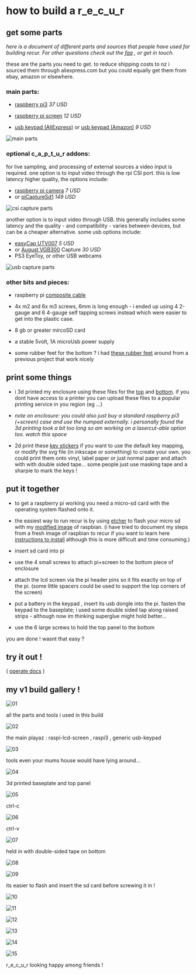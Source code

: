 # how to build a r_e_c_u_r

## get some parts

_here is a document of different parts and sources that people have used for building recur. For other questions check out the [faq] , or get in touch._

these are the parts you need to get. to reduce shipping costs to nz i sourced them through aliexpress.com but you could equally get them from ebay, amazon or elsewhere. 

### main parts:

- [raspberry pi3] *37 USD*

- [raspberry pi screen] *12 USD*

- [usb keypad (AliExpress)] or [usb keypad (Amazon)]  *9 USD*

![main parts][main parts]

### optional c_a_p_t_u_r addons:

for live sampling, and processing of external sources a video input is required. one option is to input video through the rpi CSI port. this is low latency higher quality, the options include:

- [raspberry pi camera] *7 USD*
- or [piCaptureSd1] *149 USD*

![csi capture parts][csi capture parts]

another option is to input video through USB. this generally includes some latency and the quality - and compatibility - varies between devices, but can be a cheaper alternative. some usb options include:

- [easyCap UTV007] *5 USD*
- or [August VGB300] Capture *30 USD*
- PS3 EyeToy, or other USB webcams

![usb capture parts][usb capture parts]

### other bits and pieces:

- raspberry pi [composite cable]

- 4x m2 and 6x m3 screws, 6mm is long enough - i ended up using 4 2-gauge and 6 4-gauge self tapping screws instead which were easier to get into the plastic case.

- 8 gb or greater mircoSD card

- a stable 5volt, 1A microUsb power supply

- some rubber feet for the bottom ? i had [these rubber feet] around from a previous project that work nicely

## print some things

- i 3d printed my enclosure using these files for the [top] and [bottom]. if you dont have access to a printer you can upload these files to a popular printing service in you region (eg ...)

- _note on enclosure: you could also just buy a standard raspberry pi3 (+screen) case and use the numpad externally. i personally found the 3d printing took a bit too long so am working on a lasercut-able option too. watch this space_

- 2d print these [key stickers] if you want to use the default key mapping, or modify the svg file (in inkscape or something) to create your own. you could print them onto vinyl, label paper or just normal paper and attach with with double sided tape... some people just use masking tape and a sharpie to mark the keys !

## put it together

- to get a raspberry pi working you need a micro-sd card with the operating system flashed onto it.

- the easiest way to run recur is by using [etcher] to flash your micro sd with my [modified image] of raspbian.
(i have tried to document my steps from a fresh image of raspbian to recur if you want to learn here [instructions to install] although this is more difficult and time consuming.)

- insert sd card into pi

- use the 4 small screws to attach pi+screen to the bottom piece of enclosure

- attach the lcd screen via the pi header pins so it fits exactly on top of the pi. (some little spacers could be used to support the top corners of the screen)

- put a battery in the keypad , insert its usb dongle into the pi. fasten the keypad to the baseplate; i used some double sided tap along raised strips - although now im thinking superglue might hold better...

- use the 6 large screws to hold the top panel to the bottom

you are done ! wasnt that easy ?

## try it out !

( [operate docs] )

## my v1 build gallery !

![01](build_v1_photos/build01.jpg) 

all the parts and tools i used in this build

![02](build_v1_photos/build02.jpg) 

the main playaz : raspi-lcd-screen , raspi3 , generic usb-keypad

![03](build_v1_photos/build03.jpg) 

tools even your mums house would have lying around...


![04](build_v1_photos/build04.jpg) 

3d printed baseplate and top panel

![05](build_v1_photos/build05.jpg) 

ctrl-c

![06](build_v1_photos/build06.jpg) 

ctrl-v

![07](build_v1_photos/build07.jpg) 

held in with double-sided tape on bottom

![08](build_v1_photos/build08.jpg)


![09](build_v1_photos/build09.jpg) 

its easier to flash and insert the sd card before screwing it in !

![10](build_v1_photos/build10.jpg) 

![11](build_v1_photos/build11.jpg) 

![12](build_v1_photos/build12.jpg) 

![13](build_v1_photos/build13.jpg) 

![14](build_v1_photos/build14.jpg) 

![15](build_v1_photos/build15.jpg) 

r_e_c_u_r looking happy among friends !



[raspberry pi3]:https://www.aliexpress.com/item/RS-Version-2016-New-Raspberry-Pi-3-Model-B-Board-1GB-LPDDR2-BCM2837-Quad-Core-Ras/32789942633.html
[main parts]: images/build_all.jpg
[csi capture parts]: images/csi_capture_parts.jpg
[usb capture parts]: images/usb_capture_parts.jpg
[raspberry pi screen]:https://www.aliexpress.com/item/3-5-Inch-TFT-LCD-Moudle-For-Raspberry-Pi-2-Model-B-RPI-B-raspberry-pi/32707058182.html
[usb keypad (AliExpress)]:https://www.aliexpress.com/item/USB-Wireless-Numeric-Keypad-19-Keys-Numpad-Number-Pad-Wireless-2-4GHz-Mini-Receiver-for-Laptop/32821720854.html
[usb keypad (Amazon)]:https://www.amazon.com/gp/product/B076GZDC14/
[raspberry pi camera]:https://www.aliexpress.com/item/RPI2-raspberry-pi-2-model-b-b-plus-camera-5-million-pixels-professional-ip-webcam-module/32403602769.html
[piCaptureSd1]: https://lintestsystems.com/products/picapture-sd1
[easyCap UTV007]: https://www.aliexpress.com/item/32885712014.html
[August VGB300]: https://www.augustint.com/en/productmsg-4-348.html
[composite cable]: https://www.adafruit.com/product/2881
[top]: https://github.com/langolierz/r_e_c_u_r/blob/master/enclosure/topplate.stl
[bottom]: https://github.com/langolierz/r_e_c_u_r/blob/master/enclosure/baseplate.stl
[key stickers]: https://github.com/langolierz/r_e_c_u_r/blob/master/enclosure/keystickers.svg
[etcher]: https://etcher.io
[modified image]: https://drive.google.com/file/d/12LUw6r1WC5AvaoXEl90v7gb22LbKd0kf/view?usp=sharing
[operate docs]: operate_docs
[instructions to install]: https://github.com/langolierz/r_e_c_u_r/blob/master/dotfiles/README.md
[these rubber feet]: https://www.aliexpress.com/item/40-Self-Adhesive-Rubber-Bumper-Stopper-Non-slip-Feet-Door-Buffer-Pads-Furniture-DIY-Tool/32849514475.html
[faq]: faq